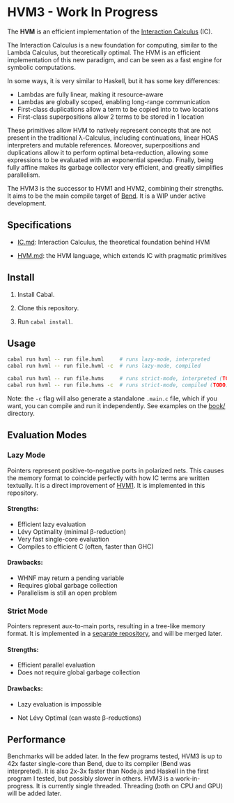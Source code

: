 # HVM3 - Work In Progress

The **HVM** is an efficient implementation of the [Interaction Calculus](https://github.com/HigherOrderCO/Interaction-Calculus) (IC).

The Interaction Calculus is a new foundation for computing, similar to the
Lambda Calculus, but theoretically optimal. The HVM is an efficient
implementation of this new paradigm, and can be seen as a fast engine for
symbolic computations.

In some ways, it is very similar to Haskell, but it has some key differences:
- Lambdas are fully linear, making it resource-aware
- Lambdas are globally scoped, enabling long-range communication
- First-class duplications allow a term to be copied into to two locations
- First-class superpositions allow 2 terms to be stored in 1 location

These primitives allow HVM to natively represent concepts that are not present
in the traditional λ-Calculus, including continuations, linear HOAS interpreters
and mutable references. Moreover, superpositions and duplications allow it to
perform optimal beta-reduction, allowing some expressions to be evaluated with
an exponential speedup. Finally, being fully affine makes its garbage collector
very efficient, and greatly simplifies parallelism.

The HVM3 is the successor to HVM1 and HVM2, combining their strengths. It aims
to be the main compile target of [Bend](https://github.com/HigherOrderCO/Bend).
It is a WIP under active development.

## Specifications

- [IC.md](./IC.md): Interaction Calculus, the theoretical foundation behind HVM

- [HVM.md](./HVM.md): the HVM language, which extends IC with pragmatic primitives

## Install

1. Install Cabal.

3. Clone this repository.

3. Run `cabal install`.

## Usage

```bash
cabal run hvml -- run file.hvml     # runs lazy-mode, interpreted
cabal run hvml -- run file.hvml -c  # runs lazy-mode, compiled

cabal run hvml -- run file.hvms     # runs strict-mode, interpreted (TODO)
cabal run hvml -- run file.hvms -c  # runs strict-mode, compiled (TODO)
```

Note: the `-c` flag will also generate a standalone `.main.c` file, which if you
want, you can compile and run it independently. See examples on the [book/](book/) directory.

## Evaluation Modes

### Lazy Mode

Pointers represent positive-to-negative ports in polarized nets. This causes the
memory format to coincide perfectly with how IC terms are written textually. It
is a direct improvement of [HVM1](https://github.com/HigherOrderCO/hvm1). It is
implemented in this repository.

#### Strengths:

- Efficient lazy evaluation
- Lévy Optimality (minimal β-reduction)
- Very fast single-core evaluation
- Compiles to efficient C (often, faster than GHC)

#### Drawbacks:

- WHNF may return a pending variable
- Requires global garbage collection
- Parallelism is still an open problem

### Strict Mode

Pointers represent aux-to-main ports, resulting in a tree-like memory format. It
is implemented in a [separate repository](https://github.com/HigherOrderCO/hvm3-strict),
and will be merged later.

#### Strengths:

- Efficient parallel evaluation
- Does not require global garbage collection

#### Drawbacks:

- Lazy evaluation is impossible

- Not Lévy Optimal (can waste β-reductions)

## Performance

Benchmarks will be added later. In the few programs tested, HVM3 is up to 42x
faster single-core than Bend, due to its compiler (Bend was interpreted). It is
also 2x-3x faster than Node.js and Haskell in the first program I tested, but
possibly slower in others. HVM3 is a work-in-progress. It is currently single
threaded. Threading (both on CPU and GPU) will be added later.
